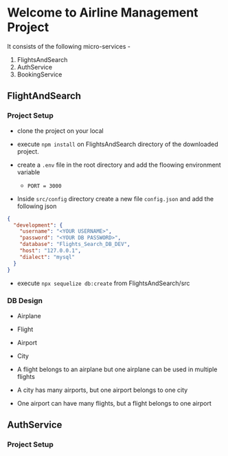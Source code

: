 # Welcome to Airline Management Project
It consists of the following micro-services - 
1. FlightsAndSearch
2. AuthService
3. BookingService

## FlightAndSearch
### Project Setup
- clone the project on your local
- execute `npm install` on FlightsAndSearch directory of the downloaded project.
- create a `.env` file in the root directory and add the floowing environment variable
  - `PORT = 3000`

- Inside `src/config` directory create a new file `config.json` and add the following json

```json
{
  "development": {
    "username": "<YOUR USERNAME>",
    "password": "<YOUR DB PASSWORD>",
    "database": "Flights_Search_DB_DEV",
    "host": "127.0.0.1",
    "dialect": "mysql"
  }
}
```
- execute `npx sequelize db:create` from FlightsAndSearch/src

### DB Design
 - Airplane
 - Flight
 - Airport
 - City 

 - A flight belongs to an airplane but one airplane can be used in multiple flights
 - A city has many airports, but one airport belongs to one city
 - One airport can have many flights, but a flight belongs to one airport

## AuthService
### Project Setup